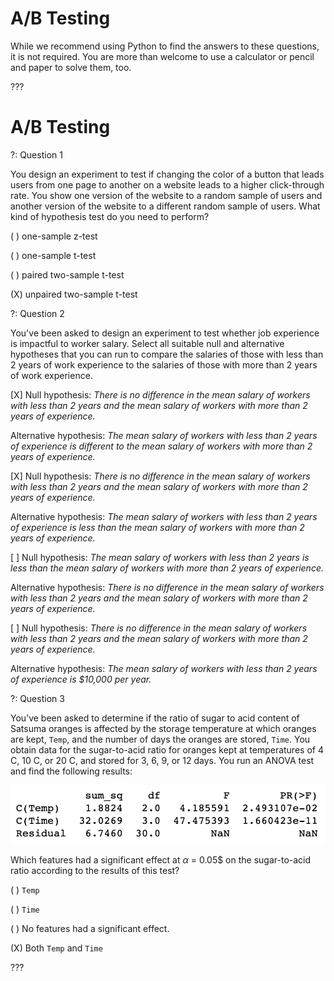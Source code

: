 # A/B Testing

While we recommend using Python to find the answers to these questions, it is not required. You are more than welcome to use a calculator or pencil and paper to solve them, too.

???

# A/B Testing

?: Question 1 


You design an experiment to test if changing the color of a button that leads users from one page to another on a website leads to a higher click-through rate. You show one version of the website to a random sample of users and another version of the website to a different random sample of users. What kind of hypothesis test do you need to perform? 

( ) one-sample z-test

( ) one-sample t-test

( ) paired two-sample t-test

(X) unpaired two-sample t-test 


?: Question 2


You've been asked to design an experiment to test whether job experience is impactful to worker salary. Select all suitable null and alternative hypotheses that you can run to compare the salaries of those with less than 2 years of work experience to the salaries of those with more than 2 years of work experience.


[X] Null hypothesis: _There is no difference in the mean salary of workers with less than 2 years and the mean salary of workers with more than 2 years of experience._

Alternative hypothesis: _The mean salary of workers with less than 2 years of experience is different to the mean salary of workers with more than 2 years of experience._

[X] Null hypothesis: _There is no difference in the mean salary of workers with less than 2 years and the mean salary of workers with more than 2 years of experience._

Alternative hypothesis: _The mean salary of workers with less than 2 years of experience is less than the mean salary of workers with more than 2 years of experience._

[ ] Null hypothesis: _The mean salary of workers with less than 2 years is less than the mean salary of workers with more than 2 years of experience._ 

Alternative hypothesis: _There is no difference in the mean salary of workers with less than 2 years and the mean salary of workers with more than 2 years of experience._

[ ] Null hypothesis: _There is no difference in the mean salary of workers with less than 2 years and the mean salary of workers with more than 2 years of experience._

Alternative hypothesis: _The mean salary of workers with less than 2 years of experience is $10,000 per year._


?: Question 3 


You’ve been asked to determine if the ratio of sugar to acid content of Satsuma oranges is affected by the storage temperature at which oranges are kept, `Temp`, and the number of days the oranges are stored, `Time`. You obtain data for the sugar-to-acid ratio for oranges kept at temperatures of 4 C, 10 C, or 20 C, and stored for 3, 6, 9, or 12 days. You run an ANOVA test and find the following results:

![ANOVA table](https://raw.githubusercontent.com/learn-co-curriculum/dsc-quiz-ab-testing/master/images/satsuma_anova_table.png)

Which features had a significant effect at $\alpha$ = 0.05$ on the sugar-to-acid ratio according to the results of this test? 

( ) `Temp`

( ) `Time`

( ) No features had a significant effect. 

(X) Both `Temp` and `Time` 

???


